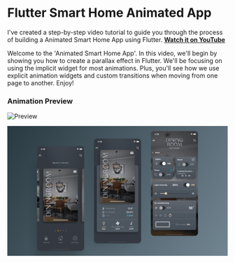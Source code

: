 # Flutter Smart Home Animated App

I've created a step-by-step video tutorial to guide you through the process of building a Animated Smart Home App using Flutter. **[Watch it on YouTube](https://youtu.be/7l-0x1Y7d1M)**

Welcome to the 'Animated Smart Home App'. In this video, we'll begin by showing you how to create a parallax effect in Flutter. We'll be focusing on using the implicit widget for most animations. Plus, you'll see how we use explicit animation widgets and custom transitions when moving from one page to another. Enjoy!

### Animation Preview

![Preview](/gif.gif)

![App UI](/ui.png)
